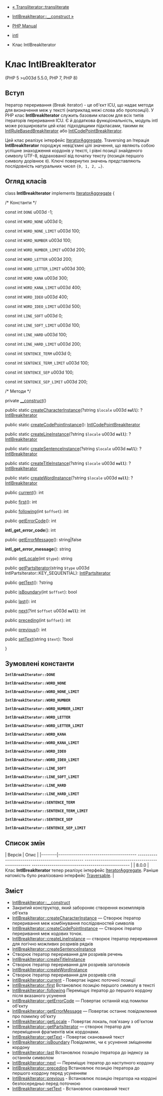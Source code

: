 - [« Transliterator::transliterate](transliterator.transliterate.md)
- [IntlBreakIterator::\_\_construct
»](intlbreakiterator.construct.md)

- [PHP Manual](index.md)
- [intl](book.intl.md)
- Клас IntlBreakIterator

# Клас IntlBreakIterator

(PHP 5 \>u003d 5.5.0, PHP 7, PHP 8)

## Вступ

Ітератор переривання (Break iterator) - це об'єкт ICU, що надає
методи для визначення меж у тексті (наприклад межі слова або
пропозиції). У PHP клас **IntlBreakIterator** служить базовим класом
для всіх типів ітераторів переривання ICU. Є й додаткова
функціональність, модуль intl може розширювати цей клас підходящими
підкласами, такими як
[IntlRuleBasedBreakIterator](class.intlrulebasedbreakiterator.md) або
[IntlCodePointBreakIterator](class.intlcodepointbreakiterator.md).

Цей клас реалізує інтерфейс
[IteratorAggregate](class.iteratoraggregate.md). Traversing an
Ітерація **IntlBreakIterator** породжує невід'ємні цілі значення,
що являють собою успішне знаходження кордонів у тексті, і рівні
позиції знайденого символу UTF-8, відрахованої від початку тексту (позиція
першого символу дорівнює `0`). Ключі повернутих значень представляють
послідовність натуральних чисел `{0, 1, 2, …}`.

## Огляд класів

class **IntlBreakIterator** implements
[IteratorAggregate](class.iteratoraggregate.md) {

/\* Константи \*/

const int `DONE` u003d -1;

const int `WORD_NONE` u003d 0;

const int `WORD_NONE_LIMIT` u003d 100;

const int `WORD_NUMBER` u003d 100;

const int `WORD_NUMBER_LIMIT` u003d 200;

const int `WORD_LETTER` u003d 200;

const int `WORD_LETTER_LIMIT` u003d 300;

const int `WORD_KANA` u003d 300;

const int `WORD_KANA_LIMIT` u003d 400;

const int `WORD_IDEO` u003d 400;

const int `WORD_IDEO_LIMIT` u003d 500;

const int `LINE_SOFT` u003d 0;

const int `LINE_SOFT_LIMIT` u003d 100;

const int `LINE_HARD` u003d 100;

const int `LINE_HARD_LIMIT` u003d 200;

const int `SENTENCE_TERM` u003d 0;

const int `SENTENCE_TERM_LIMIT` u003d 100;

const int `SENTENCE_SEP` u003d 100;

const int `SENTENCE_SEP_LIMIT` u003d 200;

/\* Методи \*/

private [\_\_construct](intlbreakiterator.construct.md)()

public static
[createCharacterInstance](intlbreakiterator.createcharacterinstance.md)(?string
`$locale` u003d **`null`**):
?[IntlBreakIterator](class.intlbreakiterator.md)

public static
[createCodePointInstance](intlbreakiterator.createcodepointinstance.md)():
[IntlCodePointBreakIterator](class.intlcodepointbreakiterator.md)

public static
[createLineInstance](intlbreakiterator.createlineinstance.md)(?string
`$locale` u003d **`null`**):
?[IntlBreakIterator](class.intlbreakiterator.md)

public static
[createSentenceInstance](intlbreakiterator.createsentenceinstance.md)(?string
`$locale` u003d **`null`**):
?[IntlBreakIterator](class.intlbreakiterator.md)

public static
[createTitleInstance](intlbreakiterator.createtitleinstance.md)(?string
`$locale` u003d **`null`**):
?[IntlBreakIterator](class.intlbreakiterator.md)

public static
[createWordInstance](intlbreakiterator.createwordinstance.md)(?string
`$locale` u003d **`null`**):
?[IntlBreakIterator](class.intlbreakiterator.md)

public [current](intlbreakiterator.current.md)(): int

public [first](intlbreakiterator.first.md)(): int

public [following](intlbreakiterator.following.md)(int `$offset`): int

public [getErrorCode](intlbreakiterator.geterrorcode.md)(): int

**intl_get_error_code**(): int

public [getErrorMessage](intlbreakiterator.geterrormessage.md)():
string\|false

**intl_get_error_message**(): string

public [getLocale](intlbreakiterator.getlocale.md)(int `$type`):
string

public
[getPartsIterator](intlbreakiterator.getpartsiterator.md)(string
`$type` u003d IntlPartsIterator::KEY_SEQUENTIAL):
[IntlPartsIterator](class.intlpartsiterator.md)

public [getText](intlbreakiterator.gettext.md)(): ?string

public [isBoundary](intlbreakiterator.isboundary.md)(int `$offset`):
bool

public [last](intlbreakiterator.last.md)(): int

public [next](intlbreakiterator.next.md)(?int `$offset` u003d **`null`**):
int

public [preceding](intlbreakiterator.preceding.md)(int `$offset`): int

public [previous](intlbreakiterator.previous.md)(): int

public [setText](intlbreakiterator.settext.md)(string `$text`): ?bool

}

## Зумовлені константи

**`IntlBreakIterator::DONE`**

**`IntlBreakIterator::WORD_NONE`**

**`IntlBreakIterator::WORD_NONE_LIMIT`**

**`IntlBreakIterator::WORD_NUMBER`**

**`IntlBreakIterator::WORD_NUMBER_LIMIT`**

**`IntlBreakIterator::WORD_LETTER`**

**`IntlBreakIterator::WORD_LETTER_LIMIT`**

**`IntlBreakIterator::WORD_KANA`**

**`IntlBreakIterator::WORD_KANA_LIMIT`**

**`IntlBreakIterator::WORD_IDEO`**

**`IntlBreakIterator::WORD_IDEO_LIMIT`**

**`IntlBreakIterator::LINE_SOFT`**

**`IntlBreakIterator::LINE_SOFT_LIMIT`**

**`IntlBreakIterator::LINE_HARD`**

**`IntlBreakIterator::LINE_HARD_LIMIT`**

**`IntlBreakIterator::SENTENCE_TERM`**

**`IntlBreakIterator::SENTENCE_TERM_LIMIT`**

**`IntlBreakIterator::SENTENCE_SEP`**

**`IntlBreakIterator::SENTENCE_SEP_LIMIT`**

## Список змін

| Версія | Опис |
|--------|---------------------------------------- -------------------------------------------------- -------------------------------------------------- -------------------------------------------------- |
| 8.0.0 | Клас **IntlBreakIterator** тепер реалізує інтерфейс [IteratorAggregate](class.iteratoraggregate.md). Раніше натомість було реалізовано інтерфейс [Traversable](class.traversable.md). |

## Зміст

- [IntlBreakIterator::\_\_construct](intlbreakiterator.construct.md)
- Закритий конструктор, який забороняє створення екземплярів об'єкта
- [IntlBreakIterator::createCharacterInstance](intlbreakiterator.createcharacterinstance.md)
— Створює ітератор переривання меж комбінування
послідовностей символів
- [IntlBreakIterator::createCodePointInstance](intlbreakiterator.createcodepointinstance.md)
— Створює ітератор переривання меж кодових точок.
- [IntlBreakIterator::createLineInstance](intlbreakiterator.createlineinstance.md)
— створює ітератор переривання для логічно можливих розривів рядків
- [IntlBreakIterator::createSentenceInstance](intlbreakiterator.createsentenceinstance.md)
- Створює ітератор переривання для розривів речень
- [IntlBreakIterator::createTitleInstance](intlbreakiterator.createtitleinstance.md)
- Створює ітератор переривання для розривів заголовків
- [IntlBreakIterator::createWordInstance](intlbreakiterator.createwordinstance.md)
- Створює ітератор переривання для розривів слів
- [IntlBreakIterator::current](intlbreakiterator.current.md) -
Повертає індекс поточної позиції
- [IntlBreakIterator::first](intlbreakiterator.first.md)
Встановлює позицію першого символу в тексті
- [IntlBreakIterator::following](intlbreakiterator.following.md)
Переміщує ітератор до першого кордону після вказаного усунення
- [IntlBreakIterator::getErrorCode](intlbreakiterator.geterrorcode.md)
— Повертає останній код помилки об'єкту
- [IntlBreakIterator::getErrorMessage](intlbreakiterator.geterrormessage.md)
— Повертає останнє повідомлення про помилку об'єкту
- [IntlBreakIterator::getLocale](intlbreakiterator.getlocale.md) -
Повертає локаль, пов'язану з об'єктом
- [IntlBreakIterator::getPartsIterator](intlbreakiterator.getpartsiterator.md)
— створює ітератор для переміщення фрагментів між кордонами.
- [IntlBreakIterator::getText](intlbreakiterator.gettext.md) -
Повертає сканований текст
- [IntlBreakIterator::isBoundary](intlbreakiterator.isboundary.md)
Повідомляє, чи є усунення зміщенням кордону
- [IntlBreakIterator::last](intlbreakiterator.last.md)
Встановлює позицію ітератора до індексу за останнім символом
- [IntlBreakIterator::next](intlbreakiterator.next.md) — Переміщує
ітератор до наступного кордону
- [IntlBreakIterator::preceding](intlbreakiterator.preceding.md)
Встановлює позицію ітератора до першого кордону перед усуненням
- [IntlBreakIterator::previous](intlbreakiterator.previous.md) -
Встановлює позицію ітератора на кордоні безпосередньо перед
поточною
- [IntlBreakIterator::setText](intlbreakiterator.settext.md) -
Встановлює сканований текст
